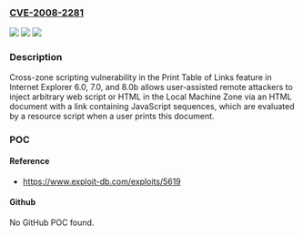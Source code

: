 ### [CVE-2008-2281](https://cve.mitre.org/cgi-bin/cvename.cgi?name=CVE-2008-2281)
![](https://img.shields.io/static/v1?label=Product&message=n%2Fa&color=blue)
![](https://img.shields.io/static/v1?label=Version&message=n%2Fa&color=blue)
![](https://img.shields.io/static/v1?label=Vulnerability&message=n%2Fa&color=brighgreen)

### Description

Cross-zone scripting vulnerability in the Print Table of Links feature in Internet Explorer 6.0, 7.0, and 8.0b allows user-assisted remote attackers to inject arbitrary web script or HTML in the Local Machine Zone via an HTML document with a link containing JavaScript sequences, which are evaluated by a resource script when a user prints this document.

### POC

#### Reference
- https://www.exploit-db.com/exploits/5619

#### Github
No GitHub POC found.

